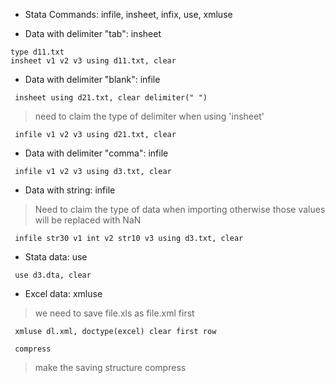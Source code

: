 * Stata Commands: infile, insheet, infix, use, xmluse

* Data with delimiter "tab": insheet
<pre><code>type d11.txt
insheet v1 v2 v3 using d11.txt, clear </code></pre>

* Data with delimiter "blank": infile
<pre><code> insheet using d21.txt, clear delimiter(" ") </code></pre>
> need to claim the type of delimiter when using 'insheet'
<pre><code> infile v1 v2 v3 using d21.txt, clear </code></pre>

* Data with delimiter "comma": infile
<pre><code> infile v1 v2 v3 using d3.txt, clear</code></pre>
   
* Data with string: infile
> Need to claim the type of data when importing otherwise those values will be replaced with NaN
<pre><code> infile str30 v1 int v2 str10 v3 using d3.txt, clear </code></pre>

* Stata data: use
<pre><code> use d3.dta, clear </code></pre>

* Excel data: xmluse
> we need to save file.xls as file.xml first
<pre><code> xmluse dl.xml, doctype(excel) clear first row </code></pre>
<pre><code> compress </code></pre>
> make the saving structure compress


